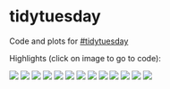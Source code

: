 # tidytuesday

Code and plots for [#tidytuesday](https://github.com/rfordatascience/tidytuesday)

Highlights (click on image to go to code): <br>
<div class="row"> 
  <div class="column">
	<a href="week-51"><img src="week-51/plots/dog-friendliness.png"></a>
	<a href="week-49"><img src="week-49/plots/tickets-hydrants.png"></a>
	<a href="week-45"><img src="week-51/plots/commute-waffle.png"></a>
  	<a href="week-42"><img src="week-42/figures/big-epa-cars-mpgrace-3lanes.png"></a>
	<a href="week-40"><img src="week-40/figures/pizza-likert.png"></a>
	<a href="week-33"><img src="week-33/emperors_table.png"></a>
	<a href="week-32"><img src="week-32/bob_ross.png"></a>
	<a href="week-30"><img src="week-30/wildlife.png"></a>
	<a href="week-28"><img src="week-28/wwc.png"></a>
	<a href="week-27"><img src="week-27/media_franchises.png"></a>
	<a href="week-23"><img src="week-23/ramen.png"></a>
	<a href="week-21"><img src="week-21/waste.png"></a>
	<a href="week-20"><img src="week-20/nobelShared-Medicine.png"></a>
  </div>
</div>